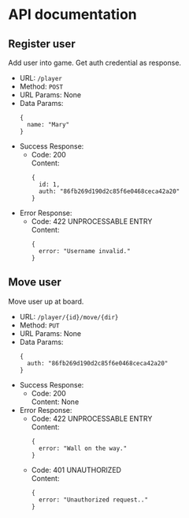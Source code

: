 # API documentation

## Register user
Add user into game. Get auth credential as response.
* URL: `/player`
* Method: `POST`
* URL Params: None
* Data Params:
  ```
  {
    name: "Mary"
  }
  ```
* Success Response:
  * Code: 200 <br />
    Content:
    ```
    {
      id: 1,
      auth: "86fb269d190d2c85f6e0468ceca42a20"
    }
    ```
* Error Response:
  * Code: 422 UNPROCESSABLE ENTRY <br />
    Content:
    ```
    {
      error: "Username invalid."
    }
    ```

## Move user
Move user up at board.
* URL: `/player/{id}/move/{dir}`
* Method: `PUT`
* URL Params: None
* Data Params:
  ```
  {
    auth: "86fb269d190d2c85f6e0468ceca42a20"
  }
  ```
* Success Response:
  * Code: 200 <br />
    Content: None
* Error Response:
  * Code: 422 UNPROCESSABLE ENTRY <br />
    Content:
    ```
    {
      error: "Wall on the way."
    }
    ```
  * Code: 401 UNAUTHORIZED<br />
    Content:
    ```
    {
      error: "Unauthorized request.."
    }
    ```
